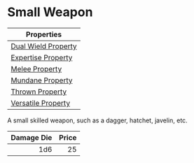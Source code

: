 # Small Weapon

| Properties                                                                  |
| --------------------------------------------------------------------------- |
| [Dual Wield Property](../../Weapon%20Properties/Dual%20Wield%20Property.md) |
| [Expertise Property](../../Weapon%20Properties/Expertise%20Property.md)     |
| [Melee Property](../../Weapon%20Properties/Melee%20Property.md)             |
| [Mundane Property](../../Material%20Properties/Mundane%20Property.md)       |
| [Thrown Property](../../Weapon%20Properties/Thrown%20Property.md)           |
| [Versatile Property](../../Weapon%20Properties/Versatile%20Property.md)     |

A small skilled weapon, such as a dagger, hatchet, javelin, etc.

| Damage Die | Price |
| ---------: | ----: |
|        1d6 |    25 |
